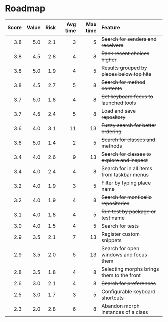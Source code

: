 Roadmap
=======

 Score |  Value |   Risk | Avg time | Max time | Feature
------:|-------:|-------:|---------:|---------:|:--------
   3.8 |    5.0 |    2.1 |        3 |        5 | ~~Search for senders and receivers~~
   3.8 |    4.5 |    2.8 |        4 |        8 | ~~Rank recent choices higher~~
   3.8 |    5.0 |    1.9 |        4 |        5 | ~~Results grouped by places below top hits~~
   3.8 |    4.5 |    2.7 |        5 |        8 | ~~Search for method contents~~
   3.7 |    5.0 |    1.8 |        4 |        8 | ~~Set keyboard focus to launched tools~~
   3.7 |    4.5 |    2.4 |        5 |        8 | ~~Load and save repository~~
   3.6 |    4.0 |    3.1 |       11 |       13 | ~~Fuzzy search for better ordering~~
   3.6 |    5.0 |    1.4 |        2 |        5 | ~~Search for classes and methods~~
   3.4 |    4.0 |    2.6 |        9 |       13 | ~~Search for classes to explore and inspect~~
   3.4 |    4.0 |    2.4 |        4 |        8 | Search for in all items from taskbar menus
   3.2 |    4.0 |    1.9 |        3 |        5 | Filter by typing place name
   3.2 |    4.0 |    1.9 |        4 |        8 | ~~Search for monticello repositories~~
   3.1 |    4.0 |    1.8 |        4 |        5 | ~~Run test by package or test name~~
   3.0 |    4.0 |    1.5 |        4 |        5 | ~~Search for tests~~
   2.9 |    3.5 |    2.1 |        7 |       13 | Register custom snippets
   2.9 |    3.5 |    2.0 |        5 |       13 | Search for open windows and focus them
   2.8 |    3.5 |    1.8 |        4 |        8 | Selecting morphs brings them to the front
   2.6 |    3.0 |    2.1 |        4 |        8 | ~~Search for preferences~~
   2.5 |    3.0 |    1.7 |        3 |        5 | Configurable keyboard shortcuts
   2.3 |    2.0 |    2.8 |        6 |        8 | Abandon morph instances of a class
